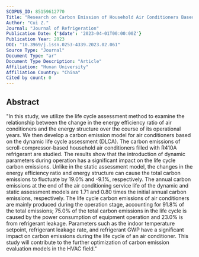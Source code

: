 ```yaml
---
SCOPUS_ID: 85159612770
Title: "Research on Carbon Emission of Household Air Conditioners Based on DLCA"
Author: "Cui Z."
Journal: "Journal of Refrigeration"
Publication Date: {'$date': '2023-04-01T00:00:00Z'}
Publication Year: 2023
DOI: "10.3969/j.issn.0253-4339.2023.02.061"
Source Type: "Journal"
Document Type: "ar"
Document Type Description: "Article"
Affiliation: "Hunan University"
Affiliation Country: "China"
Cited by count: 0
---
```


## Abstract
"In this study, we utilize the life cycle assessment method to examine the relationship between the change in the energy efficiency ratio of air conditioners and the energy structure over the course of its operational years. We then develop a carbon emission model for air conditioners based on the dynamic life cycle assessment (DLCA). The carbon emissions of scroll-compressor-based household air conditioners filled with R410A refrigerant are studied. The results show that the introduction of dynamic parameters during operation has a significant impact on the life cycle carbon emissions. Unlike in the static assessment model, the changes in the energy efficiency ratio and energy structure can cause the total carbon emissions to fluctuate by 19.0% and -9.1%, respectively. The annual carbon emissions at the end of the air conditioning service life of the dynamic and static assessment models are 1.71 and 0.80 times the initial annual carbon emissions, respectively. The life cycle carbon emissions of air conditioners are mainly produced during the operation stage, accounting for 91.8% of the total emissions; 75.0% of the total carbon emissions in the life cycle is caused by the power consumption of equipment operation and 23.0% is from refrigerant leakage. Parameters such as the indoor temperature setpoint, refrigerant leakage rate, and refrigerant GWP have a significant impact on carbon emissions during the life cycle of an air conditioner. This study will contribute to the further optimization of carbon emission evaluation models in the HVAC field."
